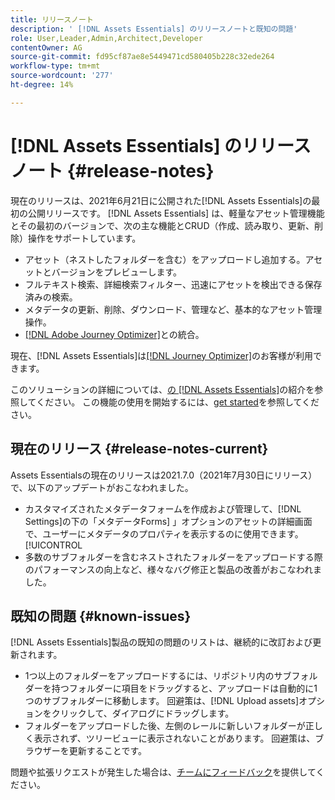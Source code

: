 ```yaml
---
title: リリースノート
description: ' [!DNL Assets Essentials] のリリースノートと既知の問題'
role: User,Leader,Admin,Architect,Developer
contentOwner: AG
source-git-commit: fd95cf87ae8e5449471cd580405b228c32ede264
workflow-type: tm+mt
source-wordcount: '277'
ht-degree: 14%

---
```



# [!DNL Assets Essentials] のリリースノート  {#release-notes}

現在のリリースは、2021年6月21日に公開された[!DNL Assets Essentials]の最初の公開リリースです。 [!DNL Assets Essentials] は、軽量なアセット管理機能とその最初のバージョンで、次の主な機能とCRUD（作成、読み取り、更新、削除）操作をサポートしています。

* アセット（ネストしたフォルダーを含む）をアップロードし追加する。アセットとバージョンをプレビューします。
* フルテキスト検索、詳細検索フィルター、迅速にアセットを検出できる保存済みの検索。
* メタデータの更新、削除、ダウンロード、管理など、基本的なアセット管理操作。
* [[!DNL Adobe Journey Optimizer]](https://experienceleague.adobe.com/docs/journey-optimizer/using/create-messages/assets-essentials.html?lang=ja)との統合。

現在、[!DNL Assets Essentials]は[[!DNL Journey Optimizer]](https://experienceleague.adobe.com/docs/journey-optimizer.html)のお客様が利用できます。

このソリューションの詳細については、[の [!DNL Assets Essentials]](introduction.md)の紹介を参照してください。 この機能の使用を開始するには、[get started](/help/get-started.md)を参照してください。

## 現在のリリース {#release-notes-current}

Assets Essentialsの現在のリリースは2021.7.0（2021年7月30日にリリース）で、以下のアップデートがおこなわれました。

* カスタマイズされたメタデータフォームを作成および管理して、[!DNL Settings]の下の「メタデータForms] 」オプションのアセットの詳細画面で、ユーザーにメタデータのプロパティを表示するのに使用できます。[!UICONTROL 
* 多数のサブフォルダーを含むネストされたフォルダーをアップロードする際のパフォーマンスの向上など、様々なバグ修正と製品の改善がおこなわれました。

## 既知の問題 {#known-issues}

[!DNL Assets Essentials]製品の既知の問題のリストは、継続的に改訂および更新されます。

* 1つ以上のフォルダーをアップロードするには、リポジトリ内のサブフォルダーを持つフォルダーに項目をドラッグすると、アップロードは自動的に1つのサブフォルダーに移動します。 回避策は、[!DNL Upload assets]オプションをクリックして、ダイアログにドラッグします。<!-- CQ-4327753 -->
* フォルダーをアップロードした後、左側のレールに新しいフォルダーが正しく表示されず、ツリービューに表示されないことがあります。 回避策は、ブラウザーを更新することです。<!-- CQ-4323534 -->

<!--
* Use assets that do not have whitespace in the file names. The replies to comments do not work for such assets.
-->

問題や拡張リクエストが発生した場合は、[チームにフィードバック](#provide-feedback)を提供してください。
